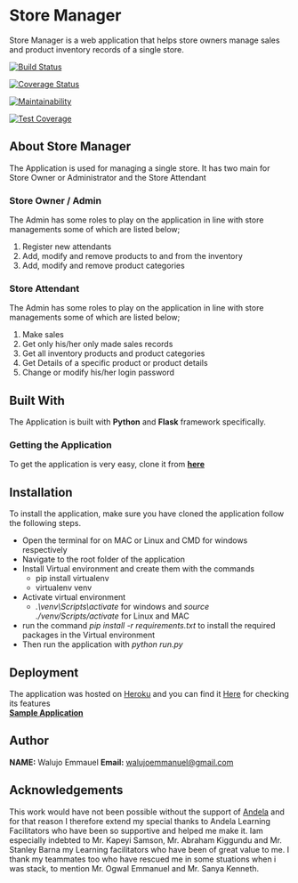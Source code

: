 # Store Manager
Store Manager is a web application that helps store owners manage sales and product inventory records of a single store.

[![Build Status](https://travis-ci.com/WalujoEmmanuel/store-manager.svg?branch=store-manager-api)](https://travis-ci.com/WalujoEmmanuel/store-manager)

[![Coverage Status](https://coveralls.io/repos/github/WalujoEmmanuel/store-manager/badge.svg?branch=store-manager-api)](https://coveralls.io/github/WalujoEmmanuel/store-manager?branch=store-manager-api)

[![Maintainability](https://api.codeclimate.com/v1/badges/a99a88d28ad37a79dbf6/maintainability)](https://codeclimate.com/github/codeclimate/codeclimate/maintainability)

[![Test Coverage](https://api.codeclimate.com/v1/badges/a99a88d28ad37a79dbf6/test_coverage)](https://codeclimate.com/github/codeclimate/codeclimate/test_coverage)

## About Store Manager
The Application is used for managing a single store. It has two main for Store Owner or Administrator and the Store Attendant

### Store Owner / Admin
The Admin has some roles to play on the application in line with store managements some of which are listed below;

1. Register new attendants
2. Add, modify and remove products to and from the inventory
3. Add, modify and remove product categories

### Store Attendant
The Admin has some roles to play on the application in line with store managements some of which are listed below;

1. Make sales
2. Get only his/her only made sales records
3. Get all inventory products and product categories
4. Get Details of a specific product or product details
5. Change or modify his/her login password

## Built With
The Application is built with **Python** and **Flask** framework specifically.

### Getting the Application
To get the application is very easy, clone it from **[here](https://github.com/WalujoEmmanuel/store-manager)**

## Installation
To install the application, make sure you have cloned the application follow the following steps.
* Open the terminal for on MAC or Linux and CMD for windows respectively
* Navigate to the root folder of the application
* Install Virtual environment and create them with the commands
  - pip install virtualenv
  - virtualenv venv
* Activate virtual environment
  - *.\venv\Scripts\activate* for windows and *source ./venv/Scripts/activate* for Linux and MAC
* run the command *pip install -r requirements.txt* to install the required packages in the Virtual environment
* Then run the application with *python run.py*

## Deployment
The application was hosted on [Heroku](http://heroku.com) and you can find it [Here](https://edmon-store-manager.herokuapp.com/) for checking its features <br/>
**[Sample Application](https://edmon-store-manager.herokuapp.com/)**

## Author
**NAME:** Walujo Emmauel
**Email:** walujoemmanuel@gmail.com

## Acknowledgements
This work would have not been possible without the support of [Andela](https://andela.com/) and for that reason I therefore extend my special thanks to Andela Learning Facilitators who have been so supportive and helped me make it. Iam especially indebted to Mr. Kapeyi Samson, Mr. Abraham Kiggundu and Mr. Stanley Barna my Learning facilitators who have been of great value to me. I thank my teammates too who have rescued me in some stuations when i was stack, to mention Mr. Ogwal Emmanuel and Mr. Sanya Kenneth.  
